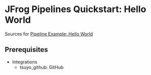 # JFrog Pipelines Quickstart: Hello World

Sources for [Pipeline Example: Hello World](https://www.jfrog.com/confluence/display/JFROG/Pipeline+Example%3A+Hello+World)

## Prerequisites

- Integrations
  - tsuyo_github: GitHub
